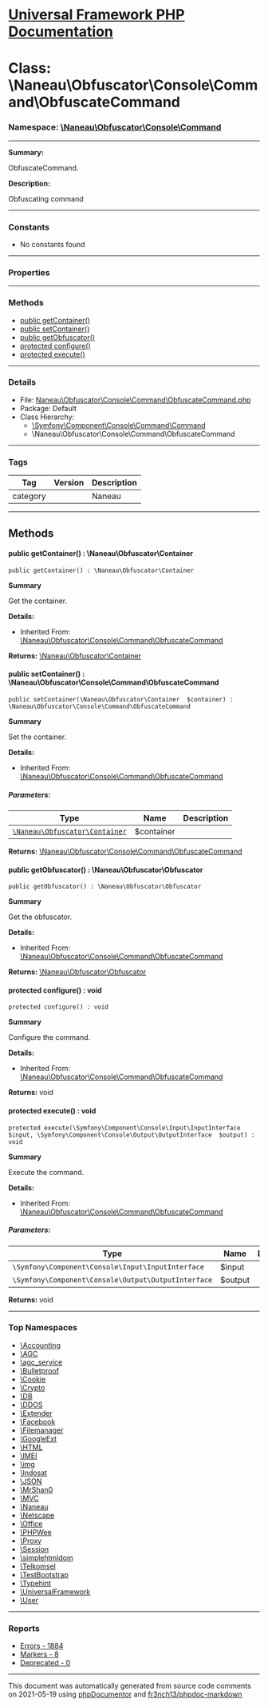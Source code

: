 # [Universal Framework PHP Documentation](../home.md)

# Class: \Naneau\Obfuscator\Console\Command\ObfuscateCommand
### Namespace: [\Naneau\Obfuscator\Console\Command](../namespaces/Naneau.Obfuscator.Console.Command.md)
---
**Summary:**

ObfuscateCommand.

**Description:**

Obfuscating command

---
### Constants
* No constants found
---
### Properties
---
### Methods
* [public getContainer()](../classes/Naneau.Obfuscator.Console.Command.ObfuscateCommand.md#method_getContainer)
* [public setContainer()](../classes/Naneau.Obfuscator.Console.Command.ObfuscateCommand.md#method_setContainer)
* [public getObfuscator()](../classes/Naneau.Obfuscator.Console.Command.ObfuscateCommand.md#method_getObfuscator)
* [protected configure()](../classes/Naneau.Obfuscator.Console.Command.ObfuscateCommand.md#method_configure)
* [protected execute()](../classes/Naneau.Obfuscator.Console.Command.ObfuscateCommand.md#method_execute)
---
### Details
* File: [Naneau\Obfuscator\Console\Command\ObfuscateCommand.php](../files/Naneau.Obfuscator.Console.Command.ObfuscateCommand.md)
* Package: Default
* Class Hierarchy: 
  * [\Symfony\Component\Console\Command\Command]()
  * \Naneau\Obfuscator\Console\Command\ObfuscateCommand
---
### Tags
| Tag | Version | Description |
| --- | ------- | ----------- |
| category |  | Naneau |

---
## Methods
<a name="method_getContainer" class="anchor"></a>
#### public getContainer() : \Naneau\Obfuscator\Container

```
public getContainer() : \Naneau\Obfuscator\Container
```

**Summary**

Get the container.

**Details:**
* Inherited From: [\Naneau\Obfuscator\Console\Command\ObfuscateCommand](../classes/Naneau.Obfuscator.Console.Command.ObfuscateCommand.md)

**Returns:** <a href="../classes/Naneau.Obfuscator.Container.html">\Naneau\Obfuscator\Container</a>


<a name="method_setContainer" class="anchor"></a>
#### public setContainer() : \Naneau\Obfuscator\Console\Command\ObfuscateCommand

```
public setContainer(\Naneau\Obfuscator\Container  $container) : \Naneau\Obfuscator\Console\Command\ObfuscateCommand
```

**Summary**

Set the container.

**Details:**
* Inherited From: [\Naneau\Obfuscator\Console\Command\ObfuscateCommand](../classes/Naneau.Obfuscator.Console.Command.ObfuscateCommand.md)
##### Parameters:
| Type | Name | Description |
| ---- | ---- | ----------- |
| <code><a href="../classes/Naneau.Obfuscator.Container.html">\Naneau\Obfuscator\Container</a></code> | $container  |  |

**Returns:** <a href="../classes/Naneau.Obfuscator.Console.Command.ObfuscateCommand.html">\Naneau\Obfuscator\Console\Command\ObfuscateCommand</a>


<a name="method_getObfuscator" class="anchor"></a>
#### public getObfuscator() : \Naneau\Obfuscator\Obfuscator

```
public getObfuscator() : \Naneau\Obfuscator\Obfuscator
```

**Summary**

Get the obfuscator.

**Details:**
* Inherited From: [\Naneau\Obfuscator\Console\Command\ObfuscateCommand](../classes/Naneau.Obfuscator.Console.Command.ObfuscateCommand.md)

**Returns:** <a href="../classes/Naneau.Obfuscator.Obfuscator.html">\Naneau\Obfuscator\Obfuscator</a>


<a name="method_configure" class="anchor"></a>
#### protected configure() : void

```
protected configure() : void
```

**Summary**

Configure the command.

**Details:**
* Inherited From: [\Naneau\Obfuscator\Console\Command\ObfuscateCommand](../classes/Naneau.Obfuscator.Console.Command.ObfuscateCommand.md)

**Returns:** void


<a name="method_execute" class="anchor"></a>
#### protected execute() : void

```
protected execute(\Symfony\Component\Console\Input\InputInterface  $input, \Symfony\Component\Console\Output\OutputInterface  $output) : void
```

**Summary**

Execute the command.

**Details:**
* Inherited From: [\Naneau\Obfuscator\Console\Command\ObfuscateCommand](../classes/Naneau.Obfuscator.Console.Command.ObfuscateCommand.md)
##### Parameters:
| Type | Name | Description |
| ---- | ---- | ----------- |
| <code>\Symfony\Component\Console\Input\InputInterface</code> | $input  |  |
| <code>\Symfony\Component\Console\Output\OutputInterface</code> | $output  |  |

**Returns:** void



---

### Top Namespaces

* [\Accounting](../namespaces/Accounting.md)
* [\AGC](../namespaces/AGC.md)
* [\agc_service](../namespaces/agc_service.md)
* [\Bulletproof](../namespaces/Bulletproof.md)
* [\Cookie](../namespaces/Cookie.md)
* [\Crypto](../namespaces/Crypto.md)
* [\DB](../namespaces/DB.md)
* [\DDOS](../namespaces/DDOS.md)
* [\Extender](../namespaces/Extender.md)
* [\Facebook](../namespaces/Facebook.md)
* [\Filemanager](../namespaces/Filemanager.md)
* [\GoogleExt](../namespaces/GoogleExt.md)
* [\HTML](../namespaces/HTML.md)
* [\IMEI](../namespaces/IMEI.md)
* [\img](../namespaces/img.md)
* [\Indosat](../namespaces/Indosat.md)
* [\JSON](../namespaces/JSON.md)
* [\MrShan0](../namespaces/MrShan0.md)
* [\MVC](../namespaces/MVC.md)
* [\Naneau](../namespaces/Naneau.md)
* [\Netscape](../namespaces/Netscape.md)
* [\Office](../namespaces/Office.md)
* [\PHPWee](../namespaces/PHPWee.md)
* [\Proxy](../namespaces/Proxy.md)
* [\Session](../namespaces/Session.md)
* [\simplehtmldom](../namespaces/simplehtmldom.md)
* [\Telkomsel](../namespaces/Telkomsel.md)
* [\TestBootstrap](../namespaces/TestBootstrap.md)
* [\Typehint](../namespaces/Typehint.md)
* [\UniversalFramework](../namespaces/UniversalFramework.md)
* [\User](../namespaces/User.md)

---

### Reports
* [Errors - 1884](../reports/errors.md)
* [Markers - 8](../reports/markers.md)
* [Deprecated - 0](../reports/deprecated.md)

---

This document was automatically generated from source code comments on 2021-05-19 using [phpDocumentor](http://www.phpdoc.org/) and [fr3nch13/phpdoc-markdown](https://github.com/fr3nch13/phpdoc-markdown)
